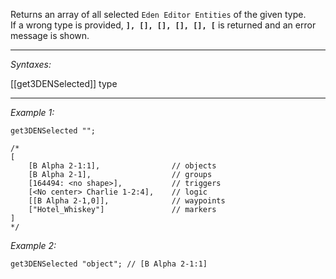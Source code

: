 Returns an array of all selected `Eden Editor Entities` of the given type.<br>
If a wrong type is provided, **`], [], [], [], [], [`** is returned and an error message is shown.


---
*Syntaxes:*

[[get3DENSelected]] type

---
*Example 1:*

```sqf
get3DENSelected "";

/*
[
	[B Alpha 2-1:1],				// objects
	[B Alpha 2-1],					// groups
	[164494: <no shape>],			// triggers
	[<No center> Charlie 1-2:4],	// logic
	[[B Alpha 2-1,0]],				// waypoints
	["Hotel_Whiskey"]				// markers
]
*/
```

*Example 2:*

```sqf
get3DENSelected "object"; // [B Alpha 2-1:1]
```
